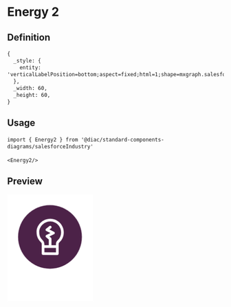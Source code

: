 # Energy 2

## Definition

```
{
  _style: { 
    entity: 'verticalLabelPosition=bottom;aspect=fixed;html=1;shape=mxgraph.salesforce.energy2;',
  },
  _width: 60,
  _height: 60,
}
```

## Usage

```
import { Energy2 } from '@diac/standard-components-diagrams/salesforceIndustry'

<Energy2/>
```

## Preview

<img src="./energy-2.png" width="200"/>
